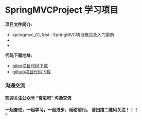 # SpringMVCProject 学习项目

**项目文件简介:**
- springmvc_01_frist : SpringMVC项目概述及入门案例
- 
- 

**代码下载地址:**
- [gitee项目代码下载](https://gitee.com/DchuangDB/SpringMVCProject)
- [github项目代码下载](https://github.com/dcbut/SpringMVCProject)

### 沟通交流
#### 欢迎关注公众号 “奋进吧” 沟通交流
**一起奋进，一起学习，一起进步，砥砺前行。**
**请扫描二维码关注！！！**
<br/>
<img src="https://gitee.com/DchuangDB/csdn-images/raw/master/%E5%85%AC%E4%BC%97%E5%8F%B7/%E5%85%AC%E4%BC%97%E5%8F%B7%20%E5%A5%8B%E8%BF%9B%E5%90%A7%20%E4%BA%8C%E7%BB%B4%E7%A0%81.jpg" style="zoom:50%;" />


